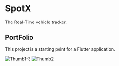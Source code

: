 # SpotX

The Real-Time vehicle tracker.

## PortFolio

This project is a starting point for a Flutter application.


![Thumb1-3](https://github.com/RaveenRPY/SpotX/assets/122425829/1d8c8e54-cbce-47a7-99db-200a0a3ffabb)
![Thumb2](https://github.com/RaveenRPY/SpotX/assets/122425829/6de04fae-5aee-4cd6-805d-9d3df77e529e)
